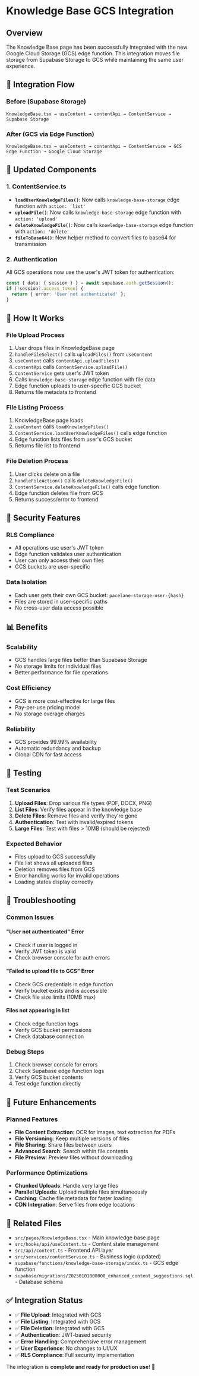 # Knowledge Base GCS Integration

## Overview

The Knowledge Base page has been successfully integrated with the new Google Cloud Storage (GCS) edge function. This integration moves file storage from Supabase Storage to GCS while maintaining the same user experience.

## 🔄 **Integration Flow**

### **Before (Supabase Storage)**
```
KnowledgeBase.tsx → useContent → contentApi → ContentService → Supabase Storage
```

### **After (GCS via Edge Function)**
```
KnowledgeBase.tsx → useContent → contentApi → ContentService → GCS Edge Function → Google Cloud Storage
```

## 📁 **Updated Components**

### **1. ContentService.ts**
- **`loadUserKnowledgeFiles()`**: Now calls `knowledge-base-storage` edge function with `action: 'list'`
- **`uploadFile()`**: Now calls `knowledge-base-storage` edge function with `action: 'upload'`
- **`deleteKnowledgeFile()`**: Now calls `knowledge-base-storage` edge function with `action: 'delete'`
- **`fileToBase64()`**: New helper method to convert files to base64 for transmission

### **2. Authentication**
All GCS operations now use the user's JWT token for authentication:
```typescript
const { data: { session } } = await supabase.auth.getSession();
if (!session?.access_token) {
  return { error: 'User not authenticated' };
}
```

## 🚀 **How It Works**

### **File Upload Process**
1. User drops files in KnowledgeBase page
2. `handleFileSelect()` calls `uploadFiles()` from `useContent`
3. `useContent` calls `contentApi.uploadFiles()`
4. `contentApi` calls `ContentService.uploadFile()`
5. `ContentService` gets user's JWT token
6. Calls `knowledge-base-storage` edge function with file data
7. Edge function uploads to user-specific GCS bucket
8. Returns file metadata to frontend

### **File Listing Process**
1. KnowledgeBase page loads
2. `useContent` calls `loadKnowledgeFiles()`
3. `ContentService.loadUserKnowledgeFiles()` calls edge function
4. Edge function lists files from user's GCS bucket
5. Returns file list to frontend

### **File Deletion Process**
1. User clicks delete on a file
2. `handleFileAction()` calls `deleteKnowledgeFile()`
3. `ContentService.deleteKnowledgeFile()` calls edge function
4. Edge function deletes file from GCS
5. Returns success/error to frontend

## 🔐 **Security Features**

### **RLS Compliance**
- All operations use user's JWT token
- Edge function validates user authentication
- User can only access their own files
- GCS buckets are user-specific

### **Data Isolation**
- Each user gets their own GCS bucket: `pacelane-storage-user-{hash}`
- Files are stored in user-specific paths
- No cross-user data access possible

## 📊 **Benefits**

### **Scalability**
- GCS handles large files better than Supabase Storage
- No storage limits for individual files
- Better performance for file operations

### **Cost Efficiency**
- GCS is more cost-effective for large files
- Pay-per-use pricing model
- No storage overage charges

### **Reliability**
- GCS provides 99.99% availability
- Automatic redundancy and backup
- Global CDN for fast access

## 🧪 **Testing**

### **Test Scenarios**
1. **Upload Files**: Drop various file types (PDF, DOCX, PNG)
2. **List Files**: Verify files appear in the knowledge base
3. **Delete Files**: Remove files and verify they're gone
4. **Authentication**: Test with invalid/expired tokens
5. **Large Files**: Test with files > 10MB (should be rejected)

### **Expected Behavior**
- Files upload to GCS successfully
- File list shows all uploaded files
- Deletion removes files from GCS
- Error handling works for invalid operations
- Loading states display correctly

## 🔧 **Troubleshooting**

### **Common Issues**

#### **"User not authenticated" Error**
- Check if user is logged in
- Verify JWT token is valid
- Check browser console for auth errors

#### **"Failed to upload file to GCS" Error**
- Check GCS credentials in edge function
- Verify bucket exists and is accessible
- Check file size limits (10MB max)

#### **Files not appearing in list**
- Check edge function logs
- Verify GCS bucket permissions
- Check database connection

### **Debug Steps**
1. Check browser console for errors
2. Check Supabase edge function logs
3. Verify GCS bucket contents
4. Test edge function directly

## 📝 **Future Enhancements**

### **Planned Features**
- **File Content Extraction**: OCR for images, text extraction for PDFs
- **File Versioning**: Keep multiple versions of files
- **File Sharing**: Share files between users
- **Advanced Search**: Search within file contents
- **File Preview**: Preview files without downloading

### **Performance Optimizations**
- **Chunked Uploads**: Handle very large files
- **Parallel Uploads**: Upload multiple files simultaneously
- **Caching**: Cache file metadata for faster loading
- **CDN Integration**: Serve files from edge locations

## 🔗 **Related Files**

- `src/pages/KnowledgeBase.tsx` - Main knowledge base page
- `src/hooks/api/useContent.ts` - Content state management
- `src/api/content.ts` - Frontend API layer
- `src/services/contentService.ts` - Business logic (updated)
- `supabase/functions/knowledge-base-storage/index.ts` - GCS edge function
- `supabase/migrations/20250101000000_enhanced_content_suggestions.sql` - Database schema

## ✅ **Integration Status**

- ✅ **File Upload**: Integrated with GCS
- ✅ **File Listing**: Integrated with GCS
- ✅ **File Deletion**: Integrated with GCS
- ✅ **Authentication**: JWT-based security
- ✅ **Error Handling**: Comprehensive error management
- ✅ **User Experience**: No changes to UI/UX
- ✅ **RLS Compliance**: Full security implementation

The integration is **complete and ready for production use**! 🎉 